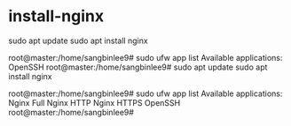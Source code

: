 # install-nginx
  sudo apt update
  sudo apt install nginx


  
  root@master:/home/sangbinlee9# sudo ufw app list
  Available applications:
    OpenSSH
  root@master:/home/sangbinlee9# sudo apt update
  sudo apt install nginx

  
  
  root@master:/home/sangbinlee9# sudo ufw app list
  Available applications:
    Nginx Full
    Nginx HTTP
    Nginx HTTPS
    OpenSSH
  root@master:/home/sangbinlee9#


  
